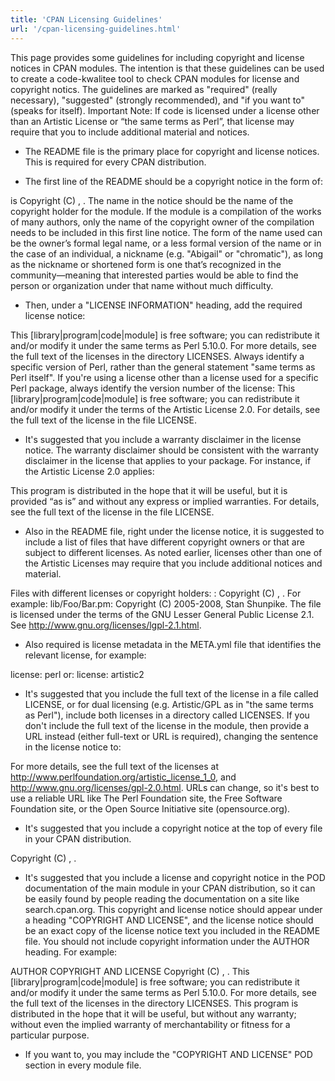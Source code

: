 ```yaml
---
title: 'CPAN Licensing Guidelines'
url: '/cpan-licensing-guidelines.html'
---
```


This page provides some guidelines for including copyright
and license notices in CPAN modules. The intention is that
these guidelines can be used to create a code-kwalitee tool
to check CPAN modules for license and copyright notics.
The
guidelines are marked as "required" (really necessary),
"suggested" (strongly recommended), and "if you want to"
(speaks for itself).
Important Note: If code is
licensed under a license other than an Artistic License or
“the same terms as Perl”, that license may require that you
to include additional material and notices.

- The README file is the primary place for copyright and license
  notices. This is required for every CPAN distribution.

- The first line of the README should be a copyright notice in the
  form of:

<package name> is Copyright (C) <years>,
<author name>.
The name in the notice should be
the name of the copyright holder for the module. If the
module is a compilation of the works of many authors, only
the name of the copyright owner of the compilation needs to
be included in this first line notice. The form of the name
used can be the owner’s formal legal name, or a less formal
version of the name or in the case of an individual, a
nickname (e.g. "Abigail" or "chromatic"), as long as the
nickname or shortened form is one that’s recognized in the
community—meaning that interested parties would be able to
find the person or organization under that name without much
difficulty.

- Then, under a \"LICENSE INFORMATION\" heading, add
  the required license notice:

This [library|program|code|module] is free software; you can
redistribute it and/or modify it under the same terms as
Perl 5.10.0. For more details, see the full text of the
licenses in the directory LICENSES.
Always identify a
specific version of Perl, rather than the general statement
"same terms as Perl itself". If you're using a license other
than a license used for a specific Perl package, always
identify the version number of the license:
This
[library|program|code|module] is free software; you can
redistribute it and/or modify it under the terms of the
Artistic License 2.0. For details, see the full text of the
license in the file LICENSE.

- It\'s suggested that you include a warranty disclaimer in the
  license notice. The warranty disclaimer should be consistent with
  the warranty disclaimer in the license that applies to your package.
  For instance, if the Artistic License 2.0 applies:

This program is distributed in the hope that it will be
useful, but it is provided “as is” and without any express
or implied warranties. For details, see the full text of the
license in the file LICENSE.

- Also in the README file, right under the license notice, it
  is suggested to include a list of files that have different
  copyright owners or that are subject to different licenses. As noted
  earlier, licenses other than one of the Artistic Licenses may
  require that you include additional notices and material.

Files with different licenses or copyright holders:
<filename>: Copyright (C) <years>, <author
name>. <license statement>
For example:
lib/Foo/Bar.pm:
Copyright (C) 2005-2008, Stan Shunpike. The file is licensed
under the terms of the GNU Lesser General Public License
2.1. See <http://www.gnu.org/licenses/lgpl-2.1.html>.

- Also required is license metadata in the META.yml file that
  identifies the relevant license, for example:

license: perl
or:
license: artistic2

- It\'s suggested that you include the full text of the license in a
  file called LICENSE, or for dual licensing (e.g. Artistic/GPL as in
  \"the same terms as Perl\"), include both licenses in a directory
  called LICENSES. If you don\'t include the full text of the license
  in the module, then provide a URL instead (either full-text or URL
  is required), changing the sentence in the license notice to:

For more details, see the full text of the licenses at
<http://www.perlfoundation.org/artistic_license_1_0>,
and <http://www.gnu.org/licenses/gpl-2.0.html>.
URLs
can change, so it's best to use a reliable URL like The Perl
Foundation site, the Free Software Foundation site, or the
Open Source Initiative site (opensource.org).

- It\'s suggested that you include a copyright notice at the top of
  every file in your CPAN distribution.

Copyright (C) <years>, <owner>.

- It\'s suggested that you include a license and copyright notice in
  the POD documentation of the main module in your CPAN distribution,
  so it can be easily found by people reading the documentation on a
  site like search.cpan.org. This copyright and license notice should
  appear under a heading \"COPYRIGHT AND LICENSE\", and the license
  notice should be an exact copy of the license notice text you
  included in the README file. You should not include copyright
  information under the AUTHOR heading. For example:

AUTHOR <author name> <email> COPYRIGHT AND
LICENSE Copyright (C) <years>, <author name>.
This [library|program|code|module] is free software; you can
redistribute it and/or modify it under the same terms as
Perl 5.10.0. For more details, see the full text of the
licenses in the directory LICENSES. This program is
distributed in the hope that it will be useful, but without
any warranty; without even the implied warranty of
merchantability or fitness for a particular purpose.

- If you want to, you may include the \"COPYRIGHT AND LICENSE\" POD
  section in every module file.
